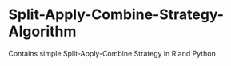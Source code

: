 # Split-Apply-Combine-Strategy-Algorithm
Contains simple Split-Apply-Combine Strategy in R and Python
